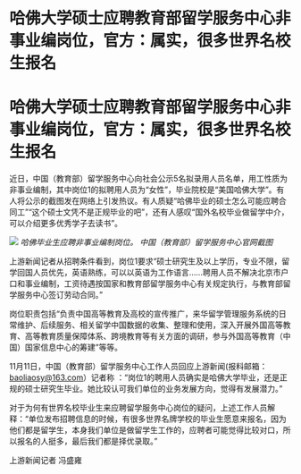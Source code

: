 # 哈佛大学硕士应聘教育部留学服务中心非事业编岗位，官方：属实，很多世界名校生报名

# 哈佛大学硕士应聘教育部留学服务中心非事业编岗位，官方：属实，很多世界名校生报名

近日，中国（教育部）留学服务中心向社会公示5名拟录用人员名单，用工性质为非事业编制，其中岗位1的拟聘用人员为“女性”，毕业院校是“美国哈佛大学”。有人将公示的截图发在网络上引发热议。有人质疑“哈佛毕业的硕士怎么可能应聘合同工”“这个硕士文凭不是正规毕业的吧”，还有人感叹“国外名校毕业做留学中介，可以介绍更多优秀学子去读书”。

![](https://inews.gtimg.com/om_bt/OPQOlqC4iQhGdy4tH99gGPMnVNoW5JhhrWEAAmKpp55g4AA/1000)
_哈佛毕业生应聘非事业编制岗位。 中国（教育部）留学服务中心官网截图_

上游新闻记者从招聘条件看到，岗位1要求“硕士研究生及以上学历，专业不限，留学回国人员优先，英语熟练，可以以英语为工作语言……聘用人员不解决北京市户口和事业编制，工资待遇按国家和教育部留学服务中心有关规定执行，与教育部留学服务中心签订劳动合同。”

岗位职责包括“负责中国高等教育及高校的宣传推广，来华留学管理服务系统的日常维护、后续服务、相关留学中国数据的收集、整理和使用，深入开展外国高等教育、高等教育质量保障体系、跨境教育等有关方面的调研，参与外国高等教育（中国）国家信息中心的筹建”等等。

11月11日，中国（教育部）留学服务中心工作人员回应上游新闻(报料邮箱：baoliaosy@163.com）记者称
：“岗位1的聘用人员确实是哈佛大学毕业，还是正规的硕士研究生毕业。她比较认可我们单位的业务发展方向，觉得有发展潜力。”

对于为何有世界名校毕业生来应聘留学服务中心岗位的疑问，上述工作人员解释：“单位发布招聘信息的时候，有很多世界名牌学校的毕业生愿意来报名，因为他们都是留学生，本身我们单位是做留学生工作的，应聘者可能觉得比较对口，所以报名的人挺多，最后我们都是择优录取。”

上游新闻记者 冯盛雍

